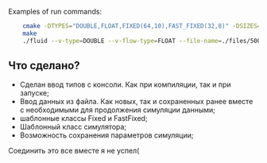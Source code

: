 Examples of run commands:

```bash
    cmake -DTYPES="DOUBLE,FLOAT,FIXED(64,10),FAST_FIXED(32,8)" -DSIZES="S(36,84)"
    make
    ./fluid --v-type=DOUBLE --v-flow-type=FLOAT --file-name=./files/500 --out-count=300 --p-type=DOUBLE
```

## Что сделано?

- Сделан ввод типов с консоли. Как при компиляции, так и при запуске;
- Ввод данных из файла. Как новых, так и сохраненных ранее вместе с необходимыми для продолжения симуляции данными;
- шаблонные классы Fixed и FastFixed;
- Шаблонный класс симулятора;
- Возможность сохранения параметров симуляции;

Соединить это все вместе я не успел(

